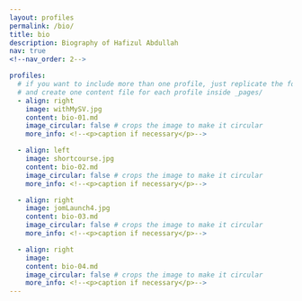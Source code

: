```yaml
---
layout: profiles
permalink: /bio/
title: bio
description: Biography of Hafizul Abdullah
nav: true
<!--nav_order: 2-->

profiles:
  # if you want to include more than one profile, just replicate the following block
  # and create one content file for each profile inside _pages/
  - align: right
    image: withMySV.jpg
    content: bio-01.md
    image_circular: false # crops the image to make it circular
    more_info: <!--<p>caption if necessary</p>-->

  - align: left
    image: shortcourse.jpg
    content: bio-02.md
    image_circular: false # crops the image to make it circular
    more_info: <!--<p>caption if necessary</p>-->

  - align: right
    image: jomLaunch4.jpg
    content: bio-03.md
    image_circular: false # crops the image to make it circular
    more_info: <!--<p>caption if necessary</p>-->

  - align: right
    image: 
    content: bio-04.md
    image_circular: false # crops the image to make it circular
    more_info: <!--<p>caption if necessary</p>-->
---
```

